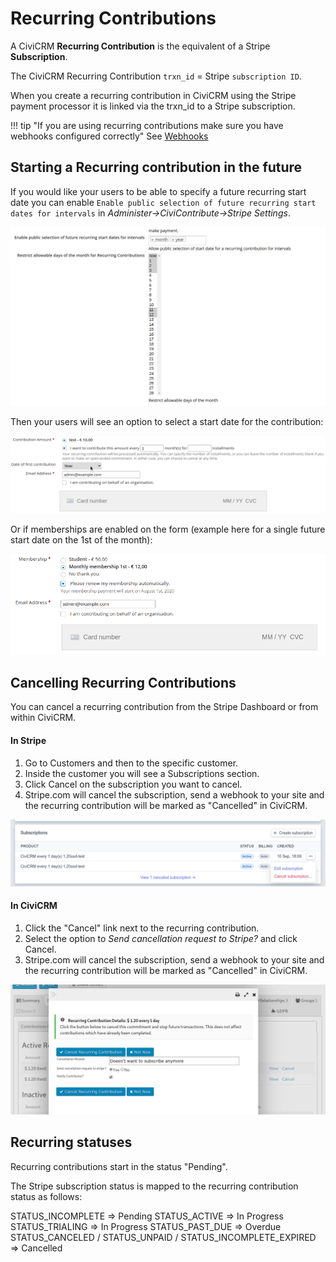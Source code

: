 # Recurring Contributions

A CiviCRM **Recurring Contribution** is the equivalent of a Stripe **Subscription**.

The CiviCRM Recurring Contribution `trxn_id` = Stripe `subscription ID`.

When you create a recurring contribution in CiviCRM using the Stripe payment processor it is linked via the trxn_id to a Stripe subscription.

!!! tip "If you are using recurring contributions make sure you have webhooks configured correctly"
    See [Webhooks](webhook.md)

## Starting a Recurring contribution in the future
If you would like your users to be able to specify a future recurring start date you can enable
`Enable public selection of future recurring start dates for intervals` in *Administer->CiviContribute->Stripe Settings*.

![future recur settings](images/settings_futurerecur.png)

Then your users will see an option to select a start date for the contribution:

![contribution page future recur start date](images/contribution_futurerecur.png)

Or if memberships are enabled on the form (example here for a single future start date on the 1st of the month):

![membership future payment start date](images/membership_futurerecursingle.png)


## Cancelling Recurring Contributions
You can cancel a recurring contribution from the Stripe Dashboard or from within CiviCRM.

#### In Stripe

1. Go to Customers and then to the specific customer.
1. Inside the customer you will see a Subscriptions section.
1. Click Cancel on the subscription you want to cancel.
1. Stripe.com will cancel the subscription, send a webhook to your site and the recurring contribution will be marked as "Cancelled" in CiviCRM.

![Cancel Subscription in Stripe](images/stripedashboard_cancelsubscription.png)

#### In CiviCRM
1. Click the "Cancel" link next to the recurring contribution.
1. Select the option to *Send cancellation request to Stripe?* and click Cancel.
1. Stripe.com will cancel the subscription, send a webhook to your site and the recurring contribution will be marked as "Cancelled" in CiviCRM.

![Cancel Subscription in CiviCRM](images/backend_cancelrecur.png)

## Recurring statuses

Recurring contributions start in the status "Pending".

The Stripe subscription status is mapped to the recurring contribution status as follows:

STATUS_INCOMPLETE => Pending
STATUS_ACTIVE => In Progress
STATUS_TRIALING => In Progress
STATUS_PAST_DUE => Overdue
STATUS_CANCELED / STATUS_UNPAID / STATUS_INCOMPLETE_EXPIRED => Cancelled
